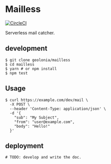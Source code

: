 # Mailless

[![CircleCI](https://circleci.com/gh/geolonia/mailless.svg?style=svg)](https://circleci.com/gh/geolonia/mailless)

Serverless mail catcher.

## development

```shell
$ git clone geolonia/mailless
$ cd mailless
$ yarn # or npm install
$ npm test
```

## Usage

```shell
$ curl https://example.com/dev/mail \
  -X POST \
  --header 'Content-Type: application/json' \
  -d '{
    "sub": "My Subject",
    "from": "user@example.com",
    "body": "Hello!"
  }'
```

## deployment

```shell
# TODO: develop and write the doc.
```
